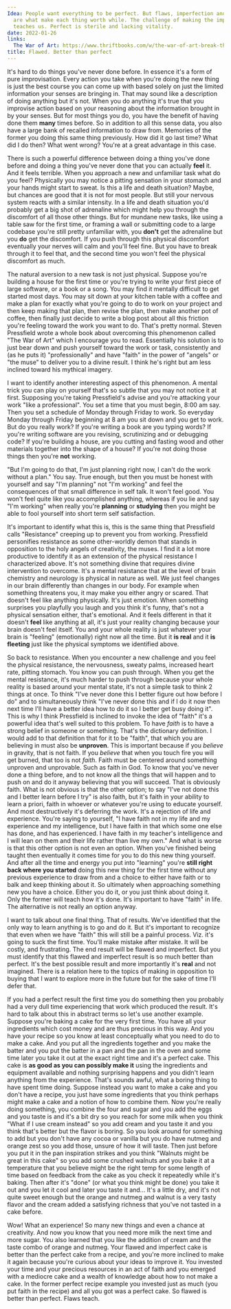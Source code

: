```yaml
---
Idea: People want everything to be perfect. But flaws, imperfection and challenges
  are what make each thing worth while. The challenge of making the imperfect is what
  teaches us. Perfect is sterile and lacking vitality.
date: 2022-01-26
links:
  The War of Art: https://www.thriftbooks.com/w/the-war-of-art-break-through-the-blocks-and-win-your-inner-creative-battles_steven-pressfield/247932/?resultid=40002596-7e88-4da1-b16f-254ee617818f#edition=6601327&idiq=3892298
title: Flawed. Better than perfect
---
```




It's hard to do things you've never done before. In essence it's a form of pure improvisation.
Every action you take when you're doing the new thing is just the best course you can come up with based solely on just
the limited information your senses are bringing in. That may sound like a description of doing anything but it's not.
When you do anything it's true that you improvise action based on your reasoning about the information brought in by
your senses. But for most things you do, you have the benefit of having done them **many** times before.
So in addition to all this sense data, you also have a large bank of recalled information to draw from.
Memories of the former you doing this same thing previously. How did it go last time? What did I do then? What went
wrong? You're at a great advantage in this case.

There is such a powerful difference between doing a thing you've done before and doing a thing you've never done that
you can actually **feel** it. And it feels terrible.  When you approach a new and unfamiliar task what do you feel?
Physically you may notice a pitting sensation in your stomach and your hands might start to sweat. Is this a life and
death situation? Maybe, but chances are good that it is not for most people. But still your nervous system reacts with a
similar intensity.  In a life and death situation you'd probably get a big shot of adrenaline which might help you
through the discomfort of all those other things. But for mundane new tasks, like using a table saw for the first time,
or framing a wall or submitting code to a large codebase you're still pretty unfamiliar with, you **don't** get the
adrenaline but you **do** get the discomfort. If you push through this physical discomfort eventually your nerves will
calm and you'll feel fine. But you have to break through it to feel that, and the second time you won't feel the
physical discomfort as much.

The natural aversion to a new task is not just physical. Suppose you're building a house for the first time or you're
trying to write your first piece of large software, or a book or a song. You may find it mentally difficult to get
started most days. You may sit down at your kitchen table with a coffee and make a plan for exactly what you're going to
do to work on your project and then keep making that plan, then revise the plan, then make another pot of coffee, then
finally just decide to write a blog post about all this friction you're feeling toward the work you want to do.  That's
pretty normal. Steven Pressfield wrote a whole book about overcoming this phenomenon called "The War of Art" which I
encourage you to read.  Essentially his solution is to just bear down and push yourself toward the work or task,
consistently and (as he puts it) "professionally" and have "faith" in the power of "angels" or "the muse" to deliver you
to a divine result.  I think he's right but am less inclined toward his mythical imagery.

I want to identify another interesting aspect of this phenomenon. A mental trick you can play on yourself that's so
subtle that you may not notice it at first. Supposing you're taking Pressfield's advise and you're attacking your work
"like a professional". You set a time that you must begin, 8:00 am say. Then you set a schedule of Monday through Friday
to work. So everyday Monday through Friday beginning at 8 am you sit down and you get to work. But do you really work?
If you're writing a book are you typing words? If you're writing software are you revising, scrutinizing and or
debugging code? If you're building a house, are you cutting and fasting wood and other materials together into the shape
of a house? If you're not doing those things then you're **not** working.

"But I'm going to do that, I'm just planning right now, I can't do the work without a plan." You say. True enough, but
then you must be honest with yourself and say "I'm planning" not "I'm working" and feel the consequences of that small
difference in self talk. It won't feel good. You won't feel quite like you accomplished anything, whereas if you lie and
say "I'm working" when really you're **planning** or **studying** then you might be able to fool yourself into short
term self satisfaction.

It's important to identify what this is, this is the same thing that Pressfield calls "Resistance" creeping up to
prevent you from working. Pressfield personifies resistance as some other-worldly demon that stands in opposition to the
holy angels of creativity, the muses. I find it a lot more productive to identify it as an extension of the physical
resistance I characterized above. It's not something divine that requires divine intervention to overcome. It's
a mental resistance that at the level of brain chemistry and neurology is physical in nature as well.  We just feel
changes in our brain differently than changes in our body. For example when something threatens you, it may make you
either angry or scared. That doesn't feel like anything physically. It's just emotion. When something surprises you
playfully you laugh and you think it's funny, that's not a physical sensation either, that's emotional. And it feels
different in that it doesn't **feel** like anything at all, it's just your reality changing because your brain doesn't
feel itself. You and your whole reality is just whatever your brain is "feeling" (emotionally) right now all the time.
But it **is real** and it **is fleeting** just like the physical symptoms we identified above.

So back to resistance. When you encounter a new challenge and you feel the physical resistance, the nervousness, sweaty
palms, increased heart rate, pitting stomach. You know you can push through. When you get the mental resistance, it's
much harder to push through because your whole reality is based around your mental state, it's not a simple task to
think 2 things at once. To think "I've never done this I better figure out how before I do" and to simultaneously think
"I've never done this and if I do it now then next time I'll have a better idea how to do it so I better get busy doing
it". This is why I think Pressfield is inclined to invoke the idea of "faith" it's a powerful idea that's well suited to
this problem. To have *faith* is to have a strong belief in someone or something. That's the dictionary definition. I
would add to that definition that for it to be "faith", that which you are believing in must also be **unproven**. This
is important because if you *believe* in gravity, that is not faith. If you *believe* that when you touch fire you will
get burned, that too is not *faith*. Faith must be centered around something unproven and unprovable. Such as faith in
God. To know that you've never done a thing before, and to not know all the things that will happen and to push on and
do it anyway believing that you will succeed. That is obviously faith.  What is not obvious is that the other option; to
say "I've not done this and I better learn before I try" is also faith, but it's faith in your ability to learn a
priori, faith in whoever or whatever you're using to educate yourself.  And most destructively it's deferring the work.
It's a rejection of life and experience. You're saying to yourself, "I have faith not in my life and my experience and
my intelligence, but I have faith in that which some one else has done, and has experienced. I have faith in my
teacher's intelligence and I will lean on them and their life rather than live my own." And what is worse is that this
other option is not even an option. When you've finished being taught then eventually it comes time for you to do this
new thing yourself. And after all the time and energy you put into "learning" you're **still right back where you
started** doing this new thing for the first time without any previous experience to draw from and a choice to either
have faith or to balk and keep thinking about it.  So ultimately when approaching something new you have a choice.
Either you do it, or you just think about doing it. Only the former will teach how it's done.  It's important to have
"faith" in life.  The alternative is not really an option anyway.

I want to talk about one final thing. That of results. We've identified that the only way to learn anything is to go
and do it. But it's important to recognize that even when we have "faith" this will still be a painful process.
Viz. it's going to suck the first time. You'll make mistake after mistake. It will be costly, and frustrating.
The end result will be flawed and imperfect. But you must identify that this flawed and imperfect result is so much
better than perfect. It's the best possible result and more importantly it's **real** and not imagined.
There is a relation here to the topics of making in opposition to buying that I want to explore more in the future but
for the sake of time I'll defer that.

If you had a perfect result the first time you do something then you probably had a very dull time experiencing that
work which produced the result. It's hard to talk about this in abstract terms so let's use another example.  Suppose
you're baking a cake for the very first time.  You have all your ingredients which cost money and are thus precious in
this way. And you have your recipe so you know at least conceptually what you need to do to make a cake. And you put all
the ingredients together and you make the batter and you put the batter in a pan and the pan in the oven and some time
later you take it out at the exact right time and it's a perfect cake. This cake is **as good as you can possibly make
it** using the ingredients and equipment available and nothing surprising happens and you didn't learn anything from the
experience. That's sounds awful, what a boring thing to have spent time doing. Suppose instead you want to make a cake
and you don't have a recipe, you just have some ingredients that you think perhaps might make a cake and a notion of how
to combine them. Now you're really doing something, you combine the four and sugar and you add the eggs and you taste is
and it's a bit dry so you reach for some milk when you think "What if I use cream instead" so you add cream and you
taste it and you think that's better but the flavor is boring. So you look around for something to add but you don't
have any cocoa or vanilla but you do have nutmeg and orange zest so you add those, unsure of how it will taste. Then
just before you put it in the pan inspiration strikes and you think "Walnuts might be great in this cake" so you add
some crushed walnuts and you bake it at a temperature that you believe might be the right temp for some length of time
based on feedback from the cake as you check it repeatedly while it's baking. Then after it's "done" (or what you think
might be done) you take it out and you let it cool and later you taste it and... It's a little dry, and it's not quite
sweet enough but the orange and nutmeg and walnut is a very tasty flavor and the cream added a satisfying richness that
you've not tasted in a cake before.

Wow! What an experience! So many new things and even a chance at creativity. And now you know that you need more milk
the next time and more sugar. You also learned that you like the addition of cream and the taste combo of orange and
nutmeg. Your flawed and imperfect cake is better than the perfect cake from a recipe, and you're more inclined to make
it again because you're curious about your ideas to improve it. You invested your time and your precious resources in an
act of faith and you emerged with a mediocre cake and a wealth of knowledge about how to not make a cake.  In the former
perfect recipe example you invested just as much (you put faith in the recipe) and all you got was a perfect cake.
So flawed is better than perfect. Flaws teach.

